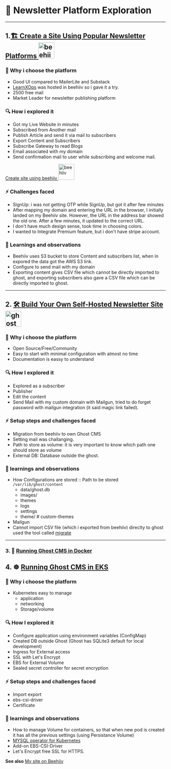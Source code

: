 # 🚀 Newsletter Platform Exploration

---


## 1.[🏗️ Create a Site Using Popular Newsletter Platforms <img src="https://images.saasworthy.com/tr:w-200,h-140,c-at_max,q-95,e-sharpen-1/beehiiv_41353_logo_1670833873_dlw9d.png" alt="beehiiv" width="50"/>](beehiiv.md)

### 🎯 Why i choose the platform
- Good UI compared to MailerLite and Substack
- [LearnXOps](https://www.learnxops.com) was hosted in beehiiv so i gave it a try.
- 2500 free mail
- Market Leader for newsletter publishing platform

### 🔍 How i explored it
- Got my Live Website in minutes
- Subscribed from Another mail
- Publish Article and send it via mail to subscribers
- Export Content and Subscribers
- Subscribe Gateway to read Blogs
- Email associated with my domain
- Send confirmation mail to user while subscribing and welcome mail.

[Create site using beehiiv <img src="https://images.saasworthy.com/tr:w-200,h-140,c-at_max,q-95,e-sharpen-1/beehiiv_41353_logo_1670833873_dlw9d.png" alt="beehiiv" width="50"/>](beehiiv.md)

### ⚡ Challenges faced
- SignUp: i was not getting OTP while SignUp, but got it after few minutes
- After mapping my domain and entering the URL in the browser, I initially landed on my Beehiiv site. However, the URL in the address bar showed the old one. After a few minutes, it updated to the correct URL.
- I don't have much design sense, took time in choosing colors.
- I wanted to Integrate Premium feature, but i don't have stripe account.

### 🧠 Learnings and observations
- Beehiiv uses S3 bucket to store Content and subscribers list, when in expored the data got the AWS S3 link.
- Configure to send mail with my domain
- Exporting content gives CSV file which cannot be directly imported to ghost, and exporting subscribers also gave a CSV file which can be directly imported to ghost.

---


## 2. [🛠️ Build Your Own Self-Hosted Newsletter Site <img src="https://user-images.githubusercontent.com/65487235/157849205-aa24152c-4610-4d7d-b752-3a8c4f9319e6.png" alt="ghost" width="50"/>](ghost.md)

### 🎯 Why i choose the platform
- Open Source/Free/Community
- Easy to start with minimal configuration with almost no time
- Documentation is eassy to understand
### 🔍 How I explored it
- Explored as a subscriber
- Publisher
- Edit the content
- Send Mail with my custom domain with Mailgun, tried to do forget password with mailgun integration (it said magic link failed).
### ⚡ Setup steps and challenges faced
- Migration from beehiiv to own Ghost CMS
- Setting mail was challanging.
- Path to store as volume: it is very important to know which path one should store as volume
- External DB: Database outside the ghost.

### 🧠 learnings and observations
- How Configurations are stored :: Path to be stored `/var/lib/ghost/content`
    - data/ghost.db
    - images/
    - themes
    - logs
    - settings
    - theme/   # custom-themes
- Mailgun
- Cannot import CSV file (which i exported from beehiiv) direclty to ghost used the tool called [migrate](https://github.com/TryGhost/migrate) 


---

### 3. 🐋 [Running Ghost CMS in Docker ](docker.md)


## 4. ☸️ [Running Ghost CMS in EKS ](Kubernetes/README.md)

### 🎯 Why i choose the platform
- Kubernetes easy to manage
    - application
    - networking
    - Storage/volume 

### 🔍 How I explored it
- Configure application using environment variables (ConfigMap)
- Created DB outside Ghost (Ghost has SQLite3 default for local development)
- Ingress for External access
- SSL with Let's Encrypt
- EBS for External Volume
- Sealed secret controller for secret encryption

### ⚡ Setup steps and challenges faced
- Import export
- ebs-csi-driver
- Certificate

### 🧠 learnings and observations
- How to manage Volume for containers, so that when new pod is created it has all the previous settings (using Persistance Volume)
- [MYSQL operator for Kubernetes](./opt/MYSQL-cluster.md)
- Add-on EBS-CSI-Driver
- Let's Encrypt free SSL for HTTPS.


**See also** [My site on Beehiiv](https://vishals-newsletter-25f774.beehiiv.com/)

